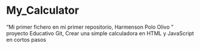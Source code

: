 # My_Calculator

“Mi primer fichero en mi primer repositorio, Harmenson Polo Olivo
”
proyecto Educativo Git, Crear una simple calculadora en HTML y JavaScript en cortos pasos